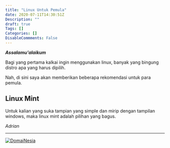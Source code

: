 ```yaml
---
title: "Linux Untuk Pemula"
date: 2020-07-11T14:30:51Z
Description: ""
draft: true
Tags: []
Categories: []
DisableCommments: False
---
```

***Assalamu'alaikum***

Bagi yang pertama kalkai ingin menggunakan linux, banyak yang bingung distro apa yang harus dipilih.

Nah, di sini saya akan memberikan beberapa rekomendasi untuk para pemula.

## Linux Mint


Untuk kalian yang suka tampian yang simple dan mirip dengan tampilan windows, maka linux mint adalah pilihan yang bagus. 

*Adrian*

---
<a href="https://www.domainesia.com/?aff=11990" target="_blank"><img src="https://goo.gl/VtL511" alt="DomaiNesia"></a>

